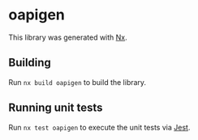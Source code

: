 # oapigen

This library was generated with [Nx](https://nx.dev).

## Building

Run `nx build oapigen` to build the library.

## Running unit tests

Run `nx test oapigen` to execute the unit tests via [Jest](https://jestjs.io).
